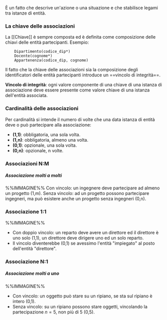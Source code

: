 È un fatto che descrive un'azione o una situazione e che stabilisce legami tra istanze di entità.

### La chiave delle associazioni
La [[Chiave]] è sempre composta ed è definita come composizione delle chiavi delle entità partecipanti.
Esempio:
```
	Dipartimento(codice_dip*)
	Docente(cognome*)
	Appartenenza(codice_dip, cognome)
```
Il fatto che la chiave delle associazioni sia la composizione degli identificatori delle entità partecipanti introduce un ==vincolo di integrità==.

**Vincolo di integrità**: ogni valore componente di una chiave di una istanza di associazione deve essere presente come valore chiave di una istanza dell'entità associata.

### Cardinalità delle associazioni
Per cardinalità si intende il numero di volte che una data istanza di entità deve o può partecipare alla associazione:
- **(1,1)**: obbligatoria, una sola volta.
- **(1,n)**: obbligatoria, almeno una volta.
- **(0,1)**: opzionale, una sola volta.
- **(0,n)**: opzionale, n volte.

### Associazioni N:M
##### Associazione molti a molti
%%IMMAGINE%%
Con vincolo: un ingegnere deve partecipare ad almeno un progetto (1,m).
Senza vincolo: ad un progetto possono partecipare ingegneri, ma può esistere anche un progetto senza ingegneri (0,n).

### Associazione 1:1
%%IMMAGINE%%
- Con doppio vincolo: un reparto deve avere un direttore ed il direttore è uno solo (1,1), un direttore deve dirigere uno ed un solo reparto.
- Il vincolo diventerebbe (0,1) se avessimo l'entità "impiegato" al posto dell'entità "direttore".

### Associazione N:1
##### Associazione molti a uno
%%IMMAGINE%%
- Con vincolo: un oggetto può stare su un ripiano, se sta sul ripiano è intero (0,1).
- Senza vincolo: su un ripiano possono stare oggetti, vincolando la partecipazione $n=5$, non più di 5 (0,5).